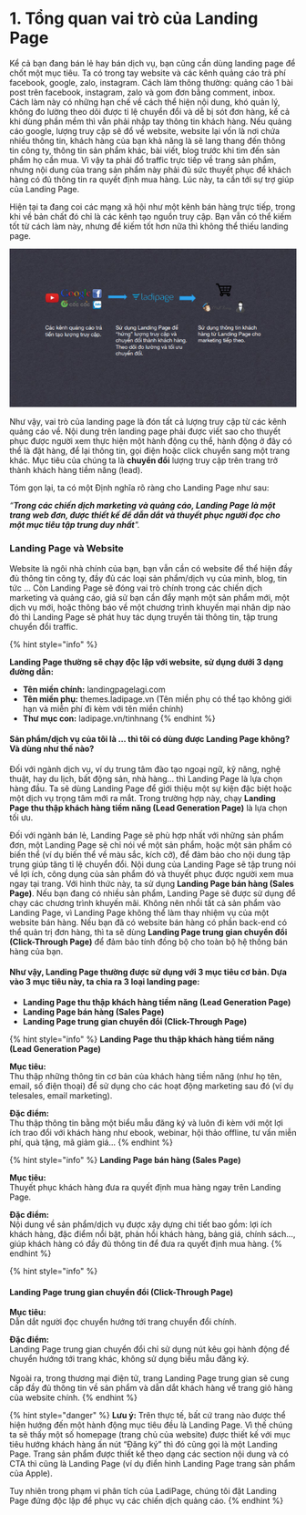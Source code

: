 # 1. Tổng quan vai trò của Landing Page

Kể cả bạn đang bán lẻ hay bán dịch vụ, bạn cũng cần dùng landing page để chốt một mục tiêu. Ta có trong tay website và các kênh quảng cáo trả phí facebook, google, zalo, instagram. Cách làm thông thường: quảng cáo 1 bài post trên facebook, instagram, zalo và gom đơn bằng comment, inbox. Cách làm này có những hạn chế về cách thể hiện nội dung, khó quản lý, không đo lường theo dõi được tỉ lệ chuyển đổi và dễ bị sót đơn hàng, kể cả khi dùng phần mềm thì vẫn phải nhập tay thông tin khách hàng. Nếu quảng cáo google, lượng truy cập sẽ đổ về website, website lại vốn là nơi chứa nhiều thông tin, khách hàng của bạn khả năng là sẽ lang thang đến thông tin công ty, thông tin sản phẩm khác, bài viết, blog trước khi tìm đến sản phẩm họ cần mua. Vì vậy ta phải đổ traffic trực tiếp về trang sản phẩm, nhưng nội dung của trang sản phẩm này phải đủ sức thuyết phục để khách hàng có đủ thông tin ra quyết định mua hàng. Lúc này, ta cần tới sự trợ giúp của Landing Page.

Hiện tại ta đang coi các mạng xã hội như một kênh bán hàng trực tiếp, trong khi về bản chất đó chỉ là các kênh tạo nguồn truy cập. Bạn vẫn có thể kiếm tốt từ cách làm này, nhưng để kiếm tốt hơn nữa thì không thể thiếu landing page.

![](<../.gitbook/assets/image (955).png>)

Như vậy, vai trò của landing page là đón tất cả lượng truy cập từ các kênh quảng cáo về. Nội dung trên landing page phải được viết sao cho thuyết phục được người xem thực hiện một hành động cụ thể, hành động ở đây có thể là đặt hàng, để lại thông tin, gọi điện hoặc click chuyển sang một trang khác. Mục tiêu của chúng ta là **chuyển đổi** lượng truy cập trên trang trở thành khách hàng tiềm năng (lead).

Tóm gọn lại, ta có một Định nghĩa rõ ràng cho Landing Page như sau:

_“**Trong các chiến dịch marketing và quảng cáo, Landing Page là một trang web đơn, được thiết kế để dẫn dắt và thuyết phục người đọc cho một mục tiêu tập trung duy nhất**"._

### Landing Page và Website

Website là ngôi nhà chính của bạn, bạn vẫn cần có website để thể hiện đầy đủ thông tin công ty, đầy đủ các loại sản phẩm/dịch vụ của mình, blog, tin tức … Còn Landing Page sẽ đóng vai trò chính trong các chiến dịch marketing và quảng cáo, giả sử bạn cần đẩy mạnh một sản phẩm mới, một dịch vụ mới, hoặc thông báo về một chương trình khuyến mại nhân dịp nào đó thì Landing Page sẽ phát huy tác dụng truyền tải thông tin, tập trung chuyển đổi traffic.&#x20;

{% hint style="info" %}


**Landing Page thường sẽ chạy độc lập với website, sử dụng dưới 3 dạng đường dẫn:**

* **Tên miền chính:** landingpagelagi.com
* **Tên miền phụ:** themes.ladipage.vn (Tên miền phụ có thể tạo không giới hạn và miễn phí đi kèm với tên miền chính)
* **Thư mục con:** ladipage.vn/tinhnang
{% endhint %}

#### Sản phẩm/dịch vụ của tôi là … thì tôi có dùng được Landing Page không? Và dùng như thế nào?



Đối với ngành dịch vụ, ví dụ trung tâm đào tạo ngoại ngữ, kỹ năng, nghệ thuật, hay du lịch, bất động sản, nhà hàng… thì Landing Page là lựa chọn hàng đầu. Ta sẽ dùng Landing Page để giới thiệu một sự kiện đặc biệt hoặc một dịch vụ trọng tâm mới ra mắt. Trong trường hợp này, chạy **Landing Page thu thập khách hàng tiềm năng (Lead Generation Page)** là lựa chọn tối ưu.

Đối với ngành bán lẻ, Landing Page sẽ phù hợp nhất với những sản phẩm đơn, một Landing Page sẽ chỉ nói về một sản phẩm, hoặc một sản phẩm có biến thể (ví dụ biến thể về màu sắc, kích cỡ), để đảm bảo cho nội dung tập trung giúp tăng tỉ lệ chuyển đổi. Nội dung của Landing Page sẽ tập trung nói về lợi ích, công dụng của sản phẩm đó và thuyết phục được người xem mua ngay tại trang. Với hình thức này, ta sử dụng **Landing Page bán hàng (Sales Page)**. Nếu bạn đang có nhiều sản phẩm, Landing Page sẽ được sử dụng để chạy các chương trình khuyến mãi. Không nên nhồi tất cả sản phẩm vào Landing Page, vì Landing Page không thể làm thay nhiệm vụ của một website bán hàng. Nếu bạn đã có website bán hàng có phần back-end có thể quản trị đơn hàng, thì ta sẽ dùng **Landing Page trung gian chuyển đổi (Click-Through Page)** để đảm bảo tính đồng bộ cho toàn bộ hệ thống bán hàng của bạn.

#### Như vậy, Landing Page thường được sử dụng với 3 mục tiêu cơ bản. Dựa vào 3 mục tiêu này, ta chia ra 3 loại landing page:

* **Landing Page thu thập khách hàng tiềm năng (Lead Generation Page)**
* **Landing Page bán hàng (Sales Page)**
* **Landing Page trung gian chuyển đổi (Click-Through Page)**

{% hint style="info" %}
**Landing Page thu thập khách hàng tiềm năng (Lead Generation Page)**

**Mục tiêu:**\
Thu thập những thông tin cơ bản của khách hàng tiềm năng (như họ tên, email, số điện thoại) để sử dụng cho các hoạt động marketing sau đó (ví dụ telesales, email marketing).

**Đặc điểm:**\
Thu thập thông tin bằng một biểu mẫu đăng ký và luôn đi kèm với một lợi ích trao đổi với khách hàng như ebook, webinar, hội thảo offline, tư vấn miễn phí, quà tặng, mã giảm giá…
{% endhint %}

{% hint style="info" %}
**Landing Page bán hàng (Sales Page)**

**Mục tiêu:**\
Thuyết phục khách hàng đưa ra quyết định mua hàng ngay trên Landing Page.

**Đặc điểm:**\
Nội dung về sản phẩm/dịch vụ được xây dựng chi tiết bao gồm: lợi ích khách hàng, đặc điểm nổi bật, phản hồi khách hàng, bảng giá, chính sách..., giúp khách hàng có đầy đủ thông tin để đưa ra quyết định mua hàng.
{% endhint %}

{% hint style="info" %}
#### Landing Page trung gian chuyển đổi (Click-Through Page)

**Mục tiêu:**\
Dẫn dắt người đọc chuyển hướng tới trang chuyển đổi chính.

**Đặc điểm:**\
Landing Page trung gian chuyển đổi chỉ sử dụng nút kêu gọi hành động để chuyển hướng tới trang khác, không sử dụng biểu mẫu đăng ký.\
\
Ngoài ra, trong thương mại điện tử, trang Landing Page trung gian sẽ cung cấp đầy đủ thông tin về sản phẩm và dẫn dắt khách hàng về trang giỏ hàng của website chính.
{% endhint %}

{% hint style="danger" %}
**Lưu ý:** Trên thực tế, bất cứ trang nào được thể hiện hướng đến một hành động mục tiêu đều là Landing Page. Vì thế chúng ta sẽ thấy một số homepage (trang chủ của website) được thiết kế với mục tiêu hướng khách hàng ấn nút “Đăng ký” thì đó cũng gọi là một Landing Page. Trang sản phẩm được thiết kế theo dạng các section nội dung và có CTA thì cũng là Landing Page (ví dụ điển hình Landing Page trang sản phẩm của Apple).

Tuy nhiên trong phạm vi phân tích của LadiPage, chúng tôi đặt Landing Page đứng độc lập để phục vụ các chiến dịch quảng cáo.
{% endhint %}
